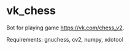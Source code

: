 # vk_chess

Bot for playing game https://vk.com/chess_v2.

Requirements:
gnuchess, cv2, numpy, xdotool

